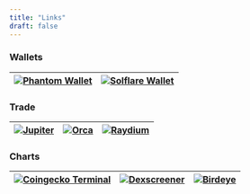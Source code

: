 ```yaml
---
title: "Links"
draft: false
---
```


### Wallets
| [![Phantom Wallet](/images/post/phantom1.png)](https://phantom.app) | [![Solflare Wallet](/images/post/solflare.png)](https://solflare.com) |
|---|---|

### Trade

| [![Jupiter](/images/post/jupiter1.png)](https://jup.ag/swap/SOL-GOR_BG745juV1EHRUk2SxsuZ2JmCzDgeBVcUXioLSTDvhSpF) | [![Orca](/images/post/orca1.png)](https://orca.so) | [![Raydium](/images/post/raydium1.png)](https://raydium.io/swap/?inputCurrency=sol&outputCurrency=BG745juV1EHRUk2SxsuZ2JmCzDgeBVcUXioLSTDvhSpF&outputSymbol=GOR&fixed=in) |
|---|---|---|

### Charts

| [![Coingecko Terminal](/images/post/geckoterminal1.png)](https://www.geckoterminal.com/solana/pools/3HfTsWPbPGYRse7u4cP4LNMTTJvEh3CKUtpRePDjXkKD) | [![Dexscreener](/images/post/dexscreener1.png)](https://dexscreener.com/solana/3hftswpbpgyrse7u4cp4lnmttjveh3ckutprepdjxkkd) | [![Birdeye](/images/post/birdeye1.png)](https://birdeye.so/token/BG745juV1EHRUk2SxsuZ2JmCzDgeBVcUXioLSTDvhSpF?chain=solana)
|---|---|---|
